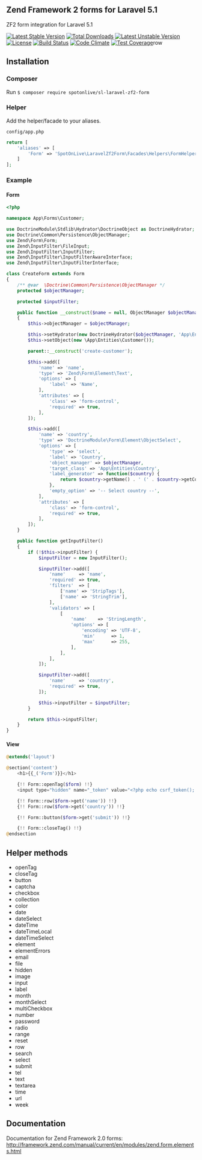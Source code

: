 ## Zend Framework 2 forms for Laravel 5.1
ZF2 form integration for Laravel 5.1

[![Latest Stable Version](https://poser.pugx.org/spotonlive/sl-laravel-zf2-form/v/stable)](https://packagist.org/packages/spotonlive/sl-laravel-zf2-form) [![Total Downloads](https://poser.pugx.org/spotonlive/sl-laravel-zf2-form/downloads)](https://packagist.org/packages/spotonlive/sl-laravel-zf2-form) [![Latest Unstable Version](https://poser.pugx.org/spotonlive/sl-laravel-zf2-form/v/unstable)](https://packagist.org/packages/spotonlive/sl-laravel-zf2-form) [![License](https://poser.pugx.org/spotonlive/sl-laravel-zf2-form/license)](https://packagist.org/packages/spotonlive/sl-laravel-zf2-form) [![Build Status](https://travis-ci.org/spotonlive/sl-laravel-zf2-form.svg?branch=master)](https://travis-ci.org/spotonlive/sl-laravel-zf2-form) [![Code Climate](https://codeclimate.com/github/spotonlive/sl-laravel-zf2-form/badges/gpa.svg)](https://codeclimate.com/github/spotonlive/sl-laravel-zf2-form) [![Test Coverage](https://codeclimate.com/github/spotonlive/sl-laravel-zf2-form/badges/coverage.svg)](https://codeclimate.com/github/spotonlive/sl-laravel-zf2-form/coverage)row

## Installation

### Composer
Run `$ composer require spotonlive/sl-laravel-zf2-form`

### Helper
Add the helper/facade to your aliases.

`config/app.php`
```php
return [
    'aliases' => [
        'Form' => 'SpotOnLive\LaravelZf2Form\Facades\Helpers\FormHelperFacade',
    ]
];
```

### Example

#### Form
```php
<?php

namespace App\Forms\Customer;

use DoctrineModule\Stdlib\Hydrator\DoctrineObject as DoctrineHydrator;
use Doctrine\Common\Persistence\ObjectManager;
use Zend\Form\Form;
use Zend\InputFilter\FileInput;
use Zend\InputFilter\InputFilter;
use Zend\InputFilter\InputFilterAwareInterface;
use Zend\InputFilter\InputFilterInterface;

class CreateForm extends Form
{
    /** @var  \Doctrine\Common\Persistence\ObjectManager */
    protected $objectManager;

    protected $inputFilter;

    public function __construct($name = null, ObjectManager $objectManager)
    {
        $this->objectManager = $objectManager;

        $this->setHydrator(new DoctrineHydrator($objectManager, 'App\Entities\Customer'));
        $this->setObject(new \App\Entities\Customer());

        parent::__construct('create-customer');

        $this->add([
            'name' => 'name',
            'type' => 'Zend\Form\Element\Text',
            'options' => [
                'label' => 'Name',
            ],
            'attributes' => [
                'class' => 'form-control',
                'required' => true,
            ],
        ]);

        $this->add([
            'name' => 'country',
            'type' => 'DoctrineModule\Form\Element\ObjectSelect',
            'options' => [
                'type' => 'select',
                'label' => 'Country',
                'object_manager' => $objectManager,
                'target_class' => 'App\Entities\Country',
                'label_generator' => function($country) {
                    return $country->getName() . ' (' . $country->getCode() . ')';
                },
                'empty_option' => '-- Select country --',
            ],
            'attributes' => [
                'class' => 'form-control',
                'required' => true,
            ],
        ]);
    }

    public function getInputFilter()
    {
        if (!$this->inputFilter) {
            $inputFilter = new InputFilter();

            $inputFilter->add([
                'name'     => 'name',
                'required' => true,
                'filters'  => [
                    ['name' => 'StripTags'],
                    ['name' => 'StringTrim'],
                ],
                'validators' => [
                    [
                        'name'    => 'StringLength',
                        'options' => [
                            'encoding' => 'UTF-8',
                            'min'      => 1,
                            'max'      => 255,
                        ],
                    ],
                ],
            ]);

            $inputFilter->add([
                'name'     => 'country',
                'required' => true,
            ]);

            $this->inputFilter = $inputFilter;
        }

        return $this->inputFilter;
    }
}
```

#### View
```php
@extends('layout')

@section('content')
    <h1>{{_('Form')}}</h1>

    {!! Form::openTag($form) !!}
    <input type="hidden" name="_token" value="<?php echo csrf_token(); ?>">

    {!! Form::row($form->get('name')) !!}
    {!! Form::row($form->get('country')) !!}

    {!! Form::button($form->get('submit')) !!}

    {!! Form::closeTag() !!}
@endsection
```

## Helper methods

- openTag
- closeTag
- button
- captcha
- checkbox
- collection
- color
- date
- dateSelect
- dateTime
- dateTimeLocal
- dateTimeSelect
- element
- elementErrors
- email
- file
- hidden
- image
- input
- label
- month
- monthSelect
- multiCheckbox
- number
- password
- radio
- range
- reset
- row
- search
- select
- submit
- tel
- text
- textarea
- time
- url
- week

## Documentation
Documentation for Zend Framework 2.0 forms: http://framework.zend.com/manual/current/en/modules/zend.form.elements.html